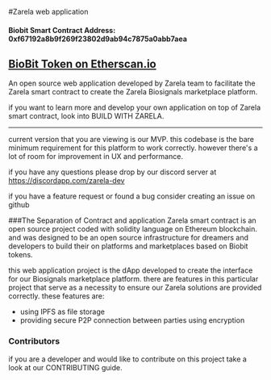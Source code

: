 #Zarela web application

#### Biobit Smart Contract Address: 0xf67192a8b9f269f23802d9ab94c7875a0abb7aea

[BioBit Token on Etherscan.io](https://etherscan.io/token/0xf67192a8b9f269f23802d9ab94c7875a0abb7aea) 
---

An open source web application developed by Zarela team to facilitate the Zarela smart contract to create the Zarela Biosignals marketplace platform.


if you want to learn more and develop your own application on top of Zarela smart contract, look into BUILD WITH ZARELA.

---
current version that you are viewing is our MVP. this codebase is the bare minimum requirement for this platform to work correctly. however there's a lot of room for improvement in UX and performance.


if you have any questions please drop by our discord server at https://discordapp.com/zarela-dev

if you have a feature request or found a bug consider creating an issue on github

###The Separation of Contract and application
Zarela smart contract is an open source project coded with solidity language on Ethereum blockchain. and was designed to be an open source infrastructure for dreamers and developers to build their on platforms and marketplaces based on Biobit tokens.

this web application project is the dApp developed to create the interface for our Biosignals marketplace platform. there are features in this particular project that serve as a necessity to ensure our Zarela solutions are provided  correctly. these features are:
- using IPFS as file storage 
- providing secure P2P connection between parties using encryption



### Contributors
if you are a developer and would like to contribute on this project take a look at our CONTRIBUTING guide.

 
